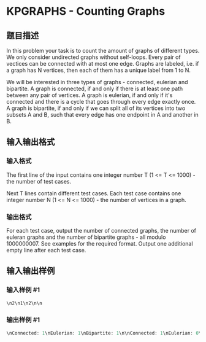 # KPGRAPHS - Counting Graphs

## 题目描述

In this problem your task is to count the amount of graphs of different types. We only consider undirected graphs without self-loops. Every pair of vectices can be connected with at most one edge. Graphs are labeled, i.e. if a graph has N vertices, then each of them has a unique label from 1 to N.

We will be interested in three types of graphs - connected, eulerian and bipartite. A graph is connected, if and only if there is at least one path between any pair of vertices. A graph is eulerian, if and only if it's connected and there is a cycle that goes through every edge exactly once. A graph is bipartite, if and only if we can split all of its vertices into two subsets A and B, such that every edge has one endpoint in A and another in B.

## 输入输出格式

### 输入格式

The first line of the input contains one integer number T (1 <= T <= 1000) - the number of test cases.

Next T lines contain different test cases. Each test case contains one integer number N (1 <= N <= 1000) - the number of vertices in a graph.

### 输出格式

For each test case, output the number of connected graphs, the number of euleran graphs and the number of bipartite graphs - all modulo 1000000007. See examples for the required format. Output one additional empty line after each test case.

## 输入输出样例

### 输入样例 #1

```cpp
\n2\n1\n2\n\n
```


### 输出样例 #1

```cpp
\nConnected: 1\nEulerian: 1\nBipartite: 1\n\nConnected: 1\nEulerian: 0\nBipartite: 2\n\n
```


